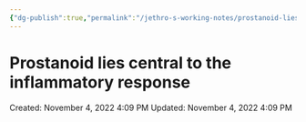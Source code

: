 ```yaml
---
{"dg-publish":true,"permalink":"/jethro-s-working-notes/prostanoid-lies-central-to-the-inflammatory-respon/","dgPassFrontmatter":true}
---
```



# Prostanoid lies central to the inflammatory response

Created: November 4, 2022 4:09 PM
Updated: November 4, 2022 4:09 PM